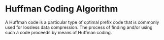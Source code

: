 # Huffman Coding Algorithm

A Huffman code is a particular type of optimal prefix code that is commonly used for lossless data compression.
The process of finding and/or using such a code proceeds by means of Huffman coding.
